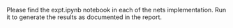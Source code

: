 Please find the expt.ipynb notebook in each of the nets implementation. Run it to generate the results as documented in the report.
